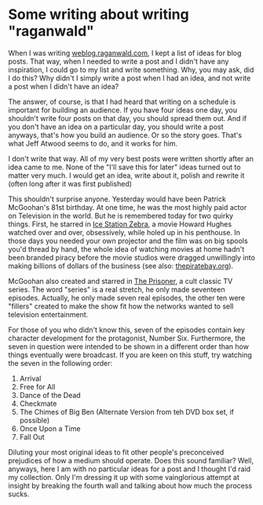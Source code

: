 Some writing about writing "raganwald"
===

When I was writing [weblog.raganwald.com](http://weblog.raganwald.com), I kept a list of ideas for blog posts. That way, when I needed to write a post and I didn't have any inspiration, I could go to my list and write something. Why, you may ask, did I do this? Why didn't I simply write a post when I had an idea, and not write a post when I didn't have an idea?

The answer, of course, is that I had heard that writing on a schedule is important for building an audience. If you have four ideas one day, you shouldn't write four posts on that day, you should spread them out. And if you don't have an idea on a particular day, you should write a post anyways, that's how you build an audience. Or so the story goes. That's what Jeff Atwood seems to do, and it works for him.

I don't write that way. All of my very best posts were written shortly after an idea came to me. None of the "I'll save this for later" ideas turned out to matter very much. I would get an idea, write about it, polish and rewrite it (often long after it was first published)

This shouldn't surprise anyone. Yesterday would have been Patrick McGoohan's 81st birthday. At one time, he was the most highly paid actor on Television in the world. But he is remembered today for two quirky things. First, he starred in [Ice Station Zebra](http://thepiratebay.org/torrent/4519277/Ice_Station_Zebra-AC3-5.1-DVDRip[Eng]1968.avi), a movie Howard Hughes watched over and over, obsessively, while holed up in his penthouse. In those days you needed your own projector and the film was on big spools you'd thread by hand, the whole idea of watching movies at home hadn't been branded piracy before the movie studios were dragged unwillingly into making billions of dollars of the business (see also: [thepiratebay.org](http://thepiratebay.org/ "Download music, movies, games, software! The Pirate Bay - The world's largest BitTorrent tracker")).

McGoohan also created and starred in [The Prisoner](http://www.amazon.com/gp/product/B000FOQ03C?ie=UTF8&amp;tag=raganwald001-20&amp;linkCode=as2&amp;camp=1789&amp;creative=390957&amp;creativeASIN=B000FOQ03C "Amazon.com: The Prisoner - Complete Series Megaset (40th Anniversary Edition): Patrick McGoohan: Movies &amp; TV"), a cult classic TV series. The word "series" is a real stretch, he only made seventeen episodes. Actually, he only made seven real episodes, the other ten were "fillers" created to make the show fit how the networks wanted to sell television entertainment.

For those of you who didn't know this, seven of the episodes contain key character development for the protagonist, Number Six. Furthermore, the seven in question were intended to be shown in a different order than how things eventually were broadcast. If you are keen on this stuff, try watching the seven in the following order:

1. Arrival
2. Free for All
3. Dance of the Dead
4. Checkmate
5. The Chimes of Big Ben (Alternate Version from teh DVD box set, if possible)
6. Once Upon a Time
7. Fall Out

Diluting your most original ideas to fit other people's preconceived prejudices of how a medium should operate. Does this sound familiar? Well, anyways, here I am with no particular ideas for a post and I thought I'd raid my collection. Only I'm dressing it up with some vainglorious attempt at insight by breaking the fourth wall and talking about how much the process sucks.
